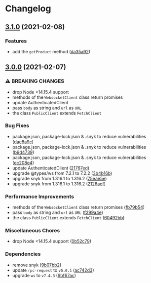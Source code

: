 # Changelog

## [3.1.0](https://github.com/vansergen/coinbase-pro/compare/v3.0.0...v3.1.0) (2021-02-08)

### Features

- add the `getProduct` method ([da35a92](https://github.com/vansergen/coinbase-pro/commit/da35a924e102eaa4d72792fdd26bdc00210af530))

## [3.0.0](https://github.com/vansergen/coinbase-pro/compare/v2.0.1...v3.0.0) (2021-02-07)

### ⚠ BREAKING CHANGES

- drop Node <14.15.4 support
- methods of the `WebsocketClient` class return promises
- update AuthenticatedClient
- pass `body` as string and `url` as `URL`
- the class `PublicClient` extends `FetchClient`

### Bug Fixes

- package.json, package-lock.json & .snyk to reduce vulnerabilities ([dae8a9c](https://github.com/vansergen/coinbase-pro/commit/dae8a9c1c695b13d7224e8dad7845b51853022e2))
- package.json, package-lock.json & .snyk to reduce vulnerabilities ([b9d4739](https://github.com/vansergen/coinbase-pro/commit/b9d4739eb12b3ad51499e44cdb0626ea3b04c6c5))
- package.json, package-lock.json & .snyk to reduce vulnerabilities ([ec208e4](https://github.com/vansergen/coinbase-pro/commit/ec208e4ad70e3874b33fc838a63e4ab97b2a9f78))
- update AuthenticatedClient ([21767ed](https://github.com/vansergen/coinbase-pro/commit/21767edc4fe4bfbc62561983b41765a9945c1de3))
- upgrade @types/ws from 7.2.1 to 7.2.2 ([3b4b16b](https://github.com/vansergen/coinbase-pro/commit/3b4b16b425104d839f5d81d01a808e243ede2cd2))
- upgrade snyk from 1.316.1 to 1.316.2 ([75eae5e](https://github.com/vansergen/coinbase-pro/commit/75eae5e229071ec797cb07606bccbb71de33dc49))
- upgrade snyk from 1.316.1 to 1.316.2 ([2126aef](https://github.com/vansergen/coinbase-pro/commit/2126aef0f3b37308987b8cf459c7e11c8fb85a54))

### Performance Improvements

- methods of the `WebsocketClient` class return promises ([fb79b54](https://github.com/vansergen/coinbase-pro/commit/fb79b5412d1de25766d2b92c8460e18bbc374d6e))
- pass `body` as string and `url` as `URL` ([f299a4e](https://github.com/vansergen/coinbase-pro/commit/f299a4e69a8ab7224378e89e71c75fdd90813287))
- the class `PublicClient` extends `FetchClient` ([60492bb](https://github.com/vansergen/coinbase-pro/commit/60492bb232751a0f862279b4320e98252018dae9))

### Miscellaneous Chores

- drop Node <14.15.4 support ([0b52c79](https://github.com/vansergen/coinbase-pro/commit/0b52c79e5d45d46619e153ccc2e1a04ffa6748a9))

### Dependencies

- remove snyk ([9b07bb2](https://github.com/vansergen/coinbase-pro/commit/9b07bb24cd052211d0b28336139796b410d710fd))
- update `rpc-request` to `v5.0.1` ([ac742d3](https://github.com/vansergen/coinbase-pro/commit/ac742d363bb6a0be372d566152ec9207772f4a80))
- upgrade `ws` to `v7.4.3` ([6bf67ac](https://github.com/vansergen/coinbase-pro/commit/6bf67acc70caed4fedfd1d36e1ca4357a8683391))
